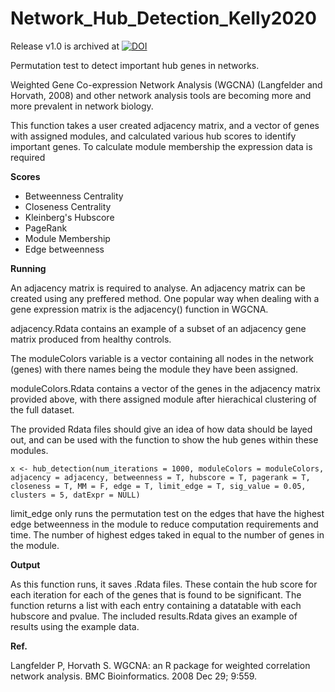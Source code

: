 # Network_Hub_Detection_Kelly2020

Release v1.0 is archived at [![DOI](https://zenodo.org/badge/DOI/10.5281/zenodo.3686007.svg)](https://doi.org/10.5281/zenodo.3686007)   

Permutation test to detect important hub genes in networks. 

Weighted Gene Co-expression Network Analysis (WGCNA) (Langfelder and Horvath, 2008) and other network analysis tools are becoming more and more prevalent in network biology.

This function takes a user created adjacency matrix, and a vector of genes with assigned modules, and calculated various hub scores to identify important genes.
To calculate module membership the expression data is required 

**Scores**
* Betweenness Centrality
* Closeness Centrality
* Kleinberg's Hubscore
* PageRank
* Module Membership
* Edge betweenness

**Running**

An adjacency matrix is required to analyse. An adjacency matrix can be created using any preffered method. One popular way when dealing with a gene expression matrix is the adjacency() function in WGCNA.

adjacency.Rdata contains an example of a subset of an adjacency gene matrix produced from healthy controls.

The moduleColors variable is a vector containing all nodes in the network (genes) with there names being the module they have been assigned.

moduleColors.Rdata contains a vector of the genes in the adjacency matrix provided above, with there assigned module after hierachical clustering of the full dataset.


The provided Rdata files should give an idea of how data should be layed out, and can be used with the function to show the hub genes within these modules.

```
x <- hub_detection(num_iterations = 1000, moduleColors = moduleColors, adjacency = adjacency, betweenness = T, hubscore = T, pagerank = T, closeness = T, MM = F, edge = T, limit_edge = T, sig_value = 0.05, clusters = 5, datExpr = NULL)
```
limit_edge only runs the permutation test on the edges that have the highest edge betweenness in the module to reduce computation requirements and time. The number of highest edges taked in equal to the number of genes in the module. 


**Output**

As this function runs, it saves .Rdata files. These contain the hub score for each iteration for each of the genes that is found to be significant.
The function returns a list with each entry containing a datatable with each hubscore and pvalue.
The included results.Rdata gives an example of results using the example data.




**Ref.**

Langfelder P, Horvath S. WGCNA: an R package for weighted correlation network analysis. BMC Bioinformatics. 2008 Dec 29; 9:559.

